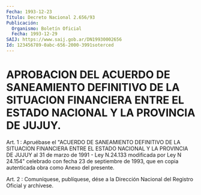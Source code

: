 ```yaml
---
Fecha: 1993-12-23
Título: Decreto Nacional 2.656/93
Publicación:
  Organismo: Boletín Oficial
  Fecha: 1993-12-29
SAIJ: https://www.saij.gob.ar/DN19930002656
Id: 123456789-0abc-656-2000-3991soterced
---
```

# APROBACION DEL ACUERDO DE SANEAMIENTO DEFINITIVO DE LA SITUACION FINANCIERA ENTRE EL ESTADO NACIONAL Y LA PROVINCIA DE JUJUY.

<a id="1"></a>
Art. 1 : Apruébase el "ACUERDO DE SANEAMIENTO DEFINITIVO DE LA SITUACION  FINANCIERA  ENTRE  EL  ESTADO NACIONAL Y LA PROVINCIA DE JUJUY al 31 de marzo de 1991 - Ley  N.24.133  modificada  por Ley N 24.154" celebrado con fecha 23 de septiembre de 1993, que en  copia autenticada obra como Anexo del presente.

<a id="2"></a>
Art. 2 : Comuníquese, publíquese, dése a la Dirección Nacional del Registro Oficial y archívese.